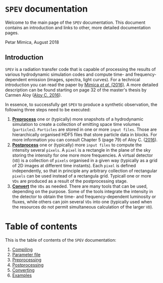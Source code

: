# `SPEV` documentation

Welcome to the main page of the `SPEV` documentation. This document contains an introduction and links to other, more detailed documentation pages.

Petar Mimica, August 2018

## Introduction

`SPEV` is a radiation transfer code that is capable of processing the results of various hydrodynamic simulation codes and compute time- and frequency-dependent emission (images, spectra, light curves). For a technical introduction you can read the paper by [Mimica _et al._ (2016)][4c31a2f3]. A more detailed description can be found starting on page 32 of the master's thesis by Carmen Aloy ([Aloy C. 2016][2e979a74]).

In essence, to successfully get `SPEV` to produce a synthetic observation, the following three steps need to be executed:

1. **[Preprocess][0528faf2]** one or (typically) more snapshots of a hydrodynamic simulation to create a collection of emitting space time volumes (`particles`). `Particles` are stored in one or more `input files`. Those are hierarchically organised HDF5 files that store particle data in blocks.  For more information you can consult Chapter 5 (page 79) of Aloy C. ([2016][2e979a74]).
2. **[Postprocess][c929024b]** one or (typically) more `input files` to compute the intensity several `pixels`. A `pixel` is a rectangle in the plane of the sky storing the intensity for one more more frequencies. A virtual detector (`VD`) is a collection of `pixels` organised in a given way (typically as a grid of 2D images at different time instants). Each `pixel` is defined independently, so that in principle any arbitrary collection of rectangular `pixels` can be used instead of a rectangula grid. Typicall one or more `VDs` are produced as a result of the postprocessing stage.
3. **[Convert][29558c59]** the `VDs` as needed. There are many tools that can be used, depending on the purpose. Some of the tools integrate the intensity in the detector to obtain the time- and frequency-dependent luminosity or fluxes, while others can join several `VDs` into one (typically used when the resources do not permit simultaneous calculation of the larger `VD`).

# Table of contents

This is the table of contents of the `SPEV` documentation:
1. [Compiling][ede2bea0]
2. [Parameter file][3d8ed2ee]
3. [Preprocessing][0528faf2]
4. [Postprocessing][c929024b]
5. [Converting][29558c59]
6. [Examples][ad7f1642]

  [4c31a2f3]: http://adsabs.harvard.edu/abs/2016JPhCS.719a2008M "Mimica et al. (2016) paper"
  [2e979a74]: https://riunet.upv.es/handle/10251/35350 "Thesis Carmen Aloy"
  [0528faf2]: pre.md "Preprocessing"
  [c929024b]: post.md "Postprocessing"
  [29558c59]: conv.md "Converting"
  [ad7f1642]: examp.md "Examples"
  [3d8ed2ee]: prm.md "Parameter file"
  [ede2bea0]: compile.md "Compiling"
